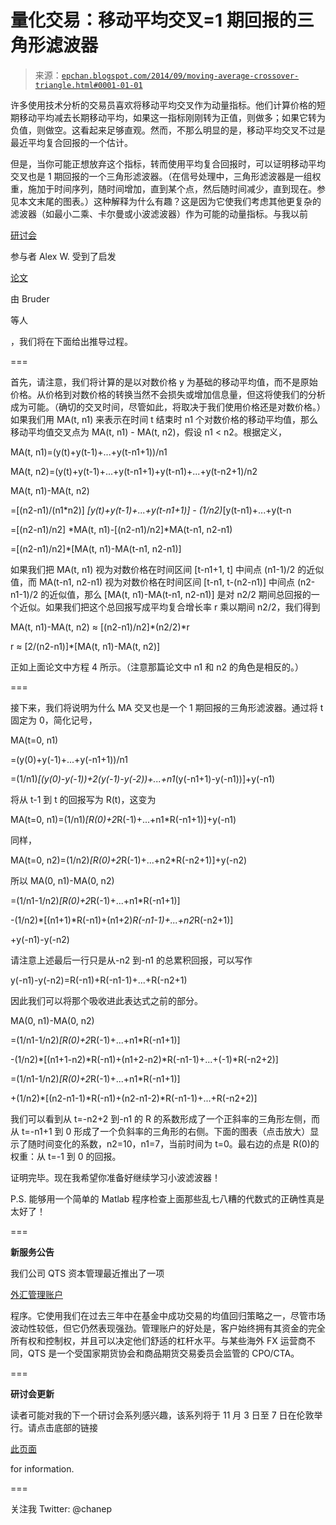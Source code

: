 <!--yml

类别：未分类

date: 2024-05-12 18:57:24

-->

# 量化交易：移动平均交叉=1 期回报的三角形滤波器

> 来源：[`epchan.blogspot.com/2014/09/moving-average-crossover-triangle.html#0001-01-01`](http://epchan.blogspot.com/2014/09/moving-average-crossover-triangle.html#0001-01-01)

许多使用技术分析的交易员喜欢将移动平均交叉作为动量指标。他们计算价格的短期移动平均减去长期移动平均，如果这一指标刚刚转为正值，则做多；如果它转为负值，则做空。这看起来足够直观。然而，不那么明显的是，移动平均交叉不过是最近平均复合回报的一个估计。

但是，当你可能正想放弃这个指标，转而使用平均复合回报时，可以证明移动平均交叉也是 1 期回报的一个三角形滤波器。（在信号处理中，三角形滤波器是一组权重，施加于时间序列，随时间增加，直到某个点，然后随时间减少，直到现在。参见本文末尾的图表。）这种解释为什么有趣？这是因为它使我们考虑其他更复杂的滤波器（如最小二乘、卡尔曼或小波滤波器）作为可能的动量指标。与我以前

[研讨会](http://epchan.com/workshops)

参与者 Alex W. 受到了启发

[论文](http://www.lyxor.com/fileadmin/_fileup/lyxor_wp/document/51/files/assets/downloads/publication.pdf)

由 Bruder

等人

，我们将在下面给出推导过程。

===

首先，请注意，我们将计算的是以对数价格 y 为基础的移动平均值，而不是原始价格。从价格到对数价格的转换当然不会损失或增加信息量，但这将使我们的分析成为可能。（确切的交叉时间，尽管如此，将取决于我们使用价格还是对数价格。）如果我们用 MA(t, n1) 来表示在时间 t 结束时 n1 个对数价格的移动平均值，那么移动平均值交叉点为 MA(t, n1) - MA(t, n2)，假设 n1 < n2。根据定义，

MA(t, n1)=(y(t)+y(t-1)+...+y(t-n1+1))/n1

MA(t, n2)=(y(t)+y(t-1)+...+y(t-n1+1)+y(t-n1)+...+y(t-n2+1)/n2

MA(t, n1)-MA(t, n2)

=[(n2-n1)/(n1*n2)] *[y(t)+y(t-1)+...+y(t-n1+1)] - (1/n2)*[y(t-n1)+...+y(t-n

=[(n2-n1)/n2] *MA(t, n1)-[(n2-n1)/n2]*MA(t-n1, n2-n1)

=[(n2-n1)/n2]*[MA(t, n1)-MA(t-n1, n2-n1)]

如果我们把 MA(t, n1) 视为对数价格在时间区间 [t-n1+1, t] 中间点 (n1-1)/2 的近似值，而 MA(t-n1, n2-n1) 视为对数价格在时间区间 [t-n1, t-(n2-n1)] 中间点 (n2-n1-1)/2 的近似值，那么 [MA(t, n1)-MA(t-n1, n2-n1)] 是对 n2/2 期间总回报的一个近似。如果我们把这个总回报写成平均复合增长率 r 乘以期间 n2/2，我们得到

MA(t, n1)-MA(t, n2) ≈ [(n2-n1)/n2]*(n2/2)*r

r ≈ [2/(n2-n1)]*[MA(t, n1)-MA(t, n2)]

正如上面论文中方程 4 所示。（注意那篇论文中 n1 和 n2 的角色是相反的。）

===

接下来，我们将说明为什么 MA 交叉也是一个 1 期回报的三角形滤波器。通过将 t 固定为 0，简化记号，

MA(t=0, n1)

=(y(0)+y(-1)+...+y(-n1+1))/n1

=(1/n1)*[(y(0)-y(-1))+2(y(-1)-y(-2))+...+n1*(y(-n1+1)-y(-n1))]+y(-n1)

将从 t-1 到 t 的回报写为 R(t)，这变为

MA(t=0, n1)=(1/n1)*[R(0)+2*R(-1)+...+n1*R(-n1+1)]+y(-n1)

同样，

MA(t=0, n2)=(1/n2)*[R(0)+2*R(-1)+...+n2*R(-n2+1)]+y(-n2)

所以 MA(0, n1)-MA(0, n2)

=(1/n1-1/n2)*[R(0)+2*R(-1)+...+n1*R(-n1+1)]

-(1/n2)*[(n1+1)*R(-n1)+(n1+2)*R(-n1-1)+...+n2*R(-n2+1)]

+y(-n1)-y(-n2)

请注意上述最后一行只是从-n2 到-n1 的总累积回报，可以写作

y(-n1)-y(-n2)=R(-n1)+R(-n1-1)+...+R(-n2+1)

因此我们可以将那个吸收进此表达式之前的部分。

MA(0, n1)-MA(0, n2)

=(1/n1-1/n2)*[R(0)+2*R(-1)+...+n1*R(-n1+1)]

-(1/n2)*[(n1+1-n2)*R(-n1)+(n1+2-n2)*R(-n1-1)+...+(-1)*R(-n2+2)]

=(1/n1-1/n2)*[R(0)+2*R(-1)+...+n1*R(-n1+1)]

+(1/n2)*[(n2-n1-1)*R(-n1)+(n2-n1-2)*R(-n1-1)+...+R(-n2+2)]

我们可以看到从 t=-n2+2 到-n1 的 R 的系数形成了一个正斜率的三角形左侧，而从 t=-n1+1 到 0 形成了一个负斜率的三角形的右侧。下面的图表（点击放大）显示了随时间变化的系数，n2=10，n1=7，当前时间为 t=0。最右边的点是 R(0)的权重：从 t=-1 到 0 的回报。

证明完毕。现在我希望你准备好继续学习小波滤波器！

P.S. 能够用一个简单的 Matlab 程序检查上面那些乱七八糟的代数式的正确性真是太好了！

===

**新服务公告**

我们公司 QTS 资本管理最近推出了一项

[外汇管理账户](http://epchan.com/accounts)

程序。它使用我们在过去三年中在基金中成功交易的均值回归策略之一，尽管市场波动性较低，但它仍然表现强劲。管理账户的好处是，客户始终拥有其资金的完全所有权和控制权，并且可以决定他们舒适的杠杆水平。与某些海外 FX 运营商不同，QTS 是一个受国家期货协会和商品期货交易委员会监管的 CPO/CTA。

===

**研讨会更新**

读者可能对我的下一个研讨会系列感兴趣，该系列将于 11 月 3 日至 7 日在伦敦举行。请点击底部的链接

[此页面](http://epchan.com/workshops)

for information.

===

关注我 Twitter: @chanep
